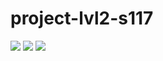 # project-lvl2-s117

<a href="https://codeclimate.com/github/aenglisc/project-lvl2-s117"><img src="https://codeclimate.com/github/aenglisc/project-lvl2-s117/badges/gpa.svg" /></a> <a href="https://codeclimate.com/github/aenglisc/project-lvl2-s117"><img src="https://codeclimate.com/github/aenglisc/project-lvl2-s117/badges/issue_count.svg" /></a> <img src="https://travis-ci.org/aenglisc/project-lvl2-s117.svg?branch=master" />